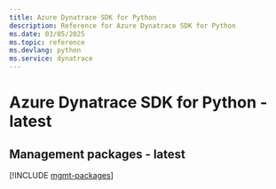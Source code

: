```yaml
---
title: Azure Dynatrace SDK for Python
description: Reference for Azure Dynatrace SDK for Python
ms.date: 03/05/2025
ms.topic: reference
ms.devlang: python
ms.service: dynatrace
---
```

# Azure Dynatrace SDK for Python - latest

## Management packages - latest
[!INCLUDE [mgmt-packages](dynatrace-mgmt-index.md)]